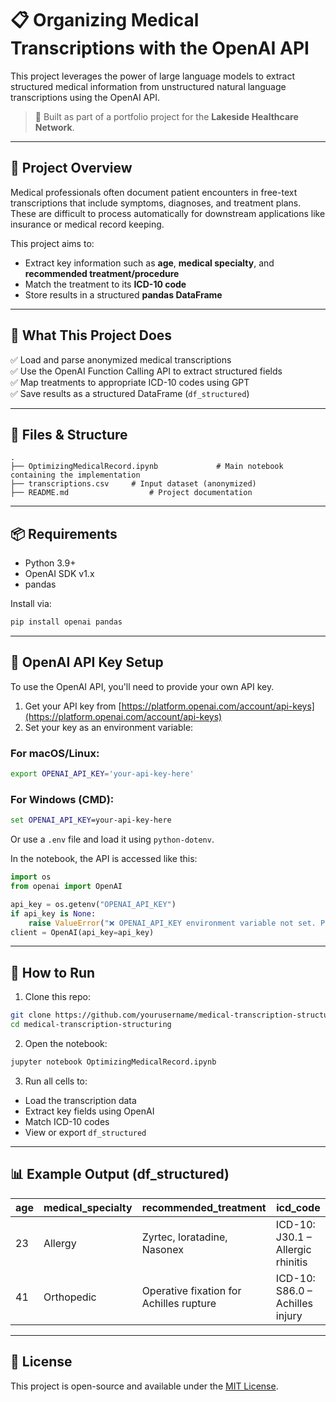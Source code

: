 
# 📋 Organizing Medical Transcriptions with the OpenAI API

This project leverages the power of large language models to extract structured medical information from unstructured natural language transcriptions using the OpenAI API.

> 🔬 Built as part of a portfolio project for the **Lakeside Healthcare Network**.

---

## 🚀 Project Overview

Medical professionals often document patient encounters in free-text transcriptions that include symptoms, diagnoses, and treatment plans. These are difficult to process automatically for downstream applications like insurance or medical record keeping.

This project aims to:
- Extract key information such as **age**, **medical specialty**, and **recommended treatment/procedure**
- Match the treatment to its **ICD-10 code**
- Store results in a structured **pandas DataFrame**

---

## 🧠 What This Project Does

✅ Load and parse anonymized medical transcriptions  
✅ Use the OpenAI Function Calling API to extract structured fields  
✅ Map treatments to appropriate ICD-10 codes using GPT  
✅ Save results as a structured DataFrame (`df_structured`)

---

## 📁 Files & Structure

```
.
├── OptimizingMedicalRecord.ipynb             # Main notebook containing the implementation
├── transcriptions.csv     # Input dataset (anonymized)
├── README.md                  # Project documentation
```

---

## 📦 Requirements

- Python 3.9+
- OpenAI SDK v1.x
- pandas

Install via:

```bash
pip install openai pandas
```

---

## 🔐 OpenAI API Key Setup

To use the OpenAI API, you'll need to provide your own API key.

1. Get your API key from [https://platform.openai.com/account/api-keys](https://platform.openai.com/account/api-keys)
2. Set your key as an environment variable:

### For macOS/Linux:
```bash
export OPENAI_API_KEY='your-api-key-here'
```

### For Windows (CMD):
```cmd
set OPENAI_API_KEY=your-api-key-here
```

Or use a `.env` file and load it using `python-dotenv`.

In the notebook, the API is accessed like this:

```python
import os
from openai import OpenAI

api_key = os.getenv("OPENAI_API_KEY")
if api_key is None:
    raise ValueError("❌ OPENAI_API_KEY environment variable not set. Please add your API key.")
client = OpenAI(api_key=api_key)
```

---

## 🧪 How to Run

1. Clone this repo:
```bash
git clone https://github.com/yourusername/medical-transcription-structuring.git
cd medical-transcription-structuring
```

2. Open the notebook:

```bash
jupyter notebook OptimizingMedicalRecord.ipynb
```

3. Run all cells to:
- Load the transcription data
- Extract key fields using OpenAI
- Match ICD-10 codes
- View or export `df_structured`

---

## 📊 Example Output (df_structured)

| age | medical_specialty       | recommended_treatment                                     | icd_code                        |
|-----|--------------------------|------------------------------------------------------------|----------------------------------|
| 23  | Allergy                  | Zyrtec, loratadine, Nasonex                                | ICD-10: J30.1 – Allergic rhinitis |
| 41  | Orthopedic               | Operative fixation for Achilles rupture                    | ICD-10: S86.0 – Achilles injury   |

---

## 📜 License

This project is open-source and available under the [MIT License](LICENSE).
